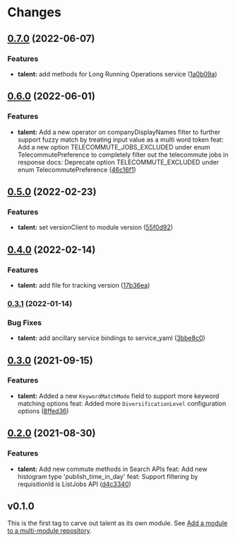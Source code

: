 # Changes

## [0.7.0](https://github.com/googleapis/google-cloud-go/compare/talent/v0.6.0...talent/v0.7.0) (2022-06-07)


### Features

* **talent:** add methods for Long Running Operations service ([1a0b09a](https://github.com/googleapis/google-cloud-go/commit/1a0b09a991d210fd562674aae1d2df854a0e15f9))

## [0.6.0](https://github.com/googleapis/google-cloud-go/compare/talent/v0.5.0...talent/v0.6.0) (2022-06-01)


### Features

* **talent:** Add a new operator on companyDisplayNames filter to further support fuzzy match by treating input value as a multi word token feat: Add a new option TELECOMMUTE_JOBS_EXCLUDED under enum TelecommutePreference to completely filter out the telecommute jobs in response docs: Deprecate option TELECOMMUTE_EXCLUDED under enum TelecommutePreference ([46c16f1](https://github.com/googleapis/google-cloud-go/commit/46c16f1fdc7181d2fefadc8fd6a9e0b9cb226cac))

## [0.5.0](https://github.com/googleapis/google-cloud-go/compare/talent/v0.4.0...talent/v0.5.0) (2022-02-23)


### Features

* **talent:** set versionClient to module version ([55f0d92](https://github.com/googleapis/google-cloud-go/commit/55f0d92bf112f14b024b4ab0076c9875a17423c9))

## [0.4.0](https://github.com/googleapis/google-cloud-go/compare/talent/v0.3.1...talent/v0.4.0) (2022-02-14)


### Features

* **talent:** add file for tracking version ([17b36ea](https://github.com/googleapis/google-cloud-go/commit/17b36ead42a96b1a01105122074e65164357519e))

### [0.3.1](https://www.github.com/googleapis/google-cloud-go/compare/talent/v0.3.0...talent/v0.3.1) (2022-01-14)


### Bug Fixes

* **talent:** add ancillary service bindings to service_yaml ([3bbe8c0](https://www.github.com/googleapis/google-cloud-go/commit/3bbe8c0c558c06ef5865bb79eb228b6da667ddb3))

## [0.3.0](https://www.github.com/googleapis/google-cloud-go/compare/talent/v0.2.0...talent/v0.3.0) (2021-09-15)


### Features

* **talent:** Added a new `KeywordMatchMode` field to support more keyword matching options feat: Added more `DiversificationLevel` configuration options ([8ffed36](https://www.github.com/googleapis/google-cloud-go/commit/8ffed36c9db818a24073cf865f626d29afd01716))

## [0.2.0](https://www.github.com/googleapis/google-cloud-go/compare/talent/v0.1.0...talent/v0.2.0) (2021-08-30)


### Features

* **talent:** Add new commute methods in Search APIs feat: Add new histogram type 'publish_time_in_day' feat: Support filtering by requisitionId is ListJobs API ([d4c3340](https://www.github.com/googleapis/google-cloud-go/commit/d4c3340bfc8b6793d6d2c8a3ed8ccdb472e1efd3))

## v0.1.0

This is the first tag to carve out talent as its own module. See
[Add a module to a multi-module repository](https://github.com/golang/go/wiki/Modules#is-it-possible-to-add-a-module-to-a-multi-module-repository).
